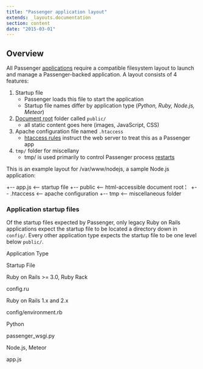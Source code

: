 ```yaml
---
title: "Passenger application layout"
extends: _layouts.documentation
section: content
date: "2015-03-01"
---
```


## Overview

All Passenger [applications](/docs/cgi-passenger/passenger-supported-apps/ "Passenger-supported Apps") require a compatible filesystem layout to launch and manage a Passenger-backed application. A layout consists of 4 features:

1. Startup file
    - Passenger loads this file to start the application
    - Startup file names differ by application type (_Python, Ruby, Node.js, Meteor_)
2. [Document root](/docs/web-content/where-is-site-content-served-from/ "Where is site content served from?") folder called `public/`
    - all static content goes here (images, JavaScript, CSS)
3. Apache configuration file named `.htaccess`
    - [htaccess rules](/docs/guides/htaccess-guide/ ".htaccess Guide") instruct the web server to treat this as a Passenger app
4. `tmp/` folder for miscellany
    - tmp/ is used primarily to control Passenger process [restarts](/docs/cgi-passenger/restarting-passenger-processes/ "Restarting Passenger processes")

This is an example layout for /var/www/nodejs, a sample Node.js application:

+-- app.js        <-- startup file
+-- public        <-- html-accessible document root
¦   +-- .htaccess <-- apache configuration 
+-- tmp           <-- miscellaneous folder

### Application startup files

Of the startup files expected by Passenger, only legacy Ruby on Rails applications expect the startup file to be located a directory down in `config/`. Every other application type expects the startup file to be one level below `public/`.

  

Application Type

Startup File

Ruby on Rails >= 3.0, Ruby Rack

config.ru

Ruby on Rails 1.x and 2.x

config/environment.rb

Python

passenger\_wsgi.py

Node.js, Meteor

app.js
